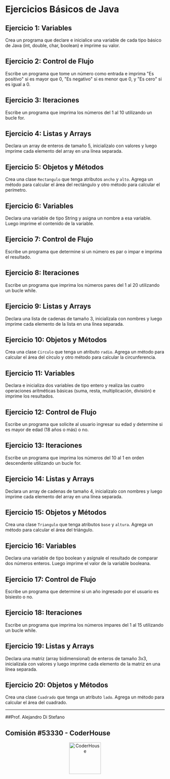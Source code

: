 # Ejercicios Básicos de Java

## Ejercicio 1: Variables
Crea un programa que declare e inicialice una variable de cada tipo básico de Java (int, double, char, boolean) e imprime su valor.

## Ejercicio 2: Control de Flujo
Escribe un programa que tome un número como entrada e imprima "Es positivo" si es mayor que 0, "Es negativo" si es menor que 0, y "Es cero" si es igual a 0.

## Ejercicio 3: Iteraciones
Escribe un programa que imprima los números del 1 al 10 utilizando un bucle for.

## Ejercicio 4: Listas y Arrays
Declara un array de enteros de tamaño 5, inicialízalo con valores y luego imprime cada elemento del array en una línea separada.

## Ejercicio 5: Objetos y Métodos
Crea una clase `Rectangulo` que tenga atributos `ancho` y `alto`. Agrega un método para calcular el área del rectángulo y otro método para calcular el perímetro.

## Ejercicio 6: Variables
Declara una variable de tipo String y asigna un nombre a esa variable. Luego imprime el contenido de la variable.

## Ejercicio 7: Control de Flujo
Escribe un programa que determine si un número es par o impar e imprima el resultado.

## Ejercicio 8: Iteraciones
Escribe un programa que imprima los números pares del 1 al 20 utilizando un bucle while.

## Ejercicio 9: Listas y Arrays
Declara una lista de cadenas de tamaño 3, inicialízala con nombres y luego imprime cada elemento de la lista en una línea separada.

## Ejercicio 10: Objetos y Métodos
Crea una clase `Circulo` que tenga un atributo `radio`. Agrega un método para calcular el área del círculo y otro método para calcular la circunferencia.

## Ejercicio 11: Variables
Declara e inicializa dos variables de tipo entero y realiza las cuatro operaciones aritméticas básicas (suma, resta, multiplicación, división) e imprime los resultados.

## Ejercicio 12: Control de Flujo
Escribe un programa que solicite al usuario ingresar su edad y determine si es mayor de edad (18 años o más) o no.

## Ejercicio 13: Iteraciones
Escribe un programa que imprima los números del 10 al 1 en orden descendente utilizando un bucle for.

## Ejercicio 14: Listas y Arrays
Declara un array de cadenas de tamaño 4, inicialízalo con nombres y luego imprime cada elemento del array en una línea separada.

## Ejercicio 15: Objetos y Métodos
Crea una clase `Triangulo` que tenga atributos `base` y `altura`. Agrega un método para calcular el área del triángulo.

## Ejercicio 16: Variables
Declara una variable de tipo boolean y asígnale el resultado de comparar dos números enteros. Luego imprime el valor de la variable booleana.

## Ejercicio 17: Control de Flujo
Escribe un programa que determine si un año ingresado por el usuario es bisiesto o no.

## Ejercicio 18: Iteraciones
Escribe un programa que imprima los números impares del 1 al 15 utilizando un bucle while.

## Ejercicio 19: Listas y Arrays
Declara una matriz (array bidimensional) de enteros de tamaño 3x3, inicialízala con valores y luego imprime cada elemento de la matriz en una línea separada.

## Ejercicio 20: Objetos y Métodos
Crea una clase `Cuadrado` que tenga un atributo `lado`. Agrega un método para calcular el área del cuadrado.



----


##Prof. Alejandro Di Stefano
## Comisión #53330 - CoderHouse



<p align="center"> 
    <img src="https://jobs.coderhouse.com/assets/logos_coderhouse.png" alt="CoderHouse"  height="100"/>
</p>
